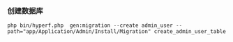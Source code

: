 ### 创建数据库
`php bin/hyperf.php  gen:migration --create admin_user --path="app/Application/Admin/Install/Migration" create_admin_user_table`
